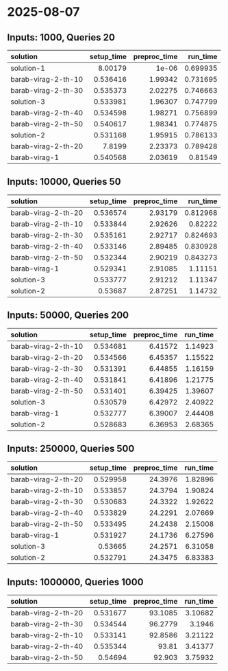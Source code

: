 # 2025-08-07

## Inputs: 1000, Queries 20

| solution            |   setup_time |   preproc_time |   run_time |
|:--------------------|-------------:|---------------:|-----------:|
| solution-1          |     8.00179  |        1e-06   |   0.699935 |
| barab-virag-2-th-10 |     0.536416 |        1.99342 |   0.731695 |
| barab-virag-2-th-30 |     0.535373 |        2.02275 |   0.746663 |
| solution-3          |     0.533981 |        1.96307 |   0.747799 |
| barab-virag-2-th-40 |     0.534598 |        1.98271 |   0.756899 |
| barab-virag-2-th-50 |     0.540617 |        1.98341 |   0.774875 |
| solution-2          |     0.531168 |        1.95915 |   0.786133 |
| barab-virag-2-th-20 |     7.8199   |        2.23373 |   0.789428 |
| barab-virag-1       |     0.540568 |        2.03619 |   0.81549  |

## Inputs: 10000, Queries 50

| solution            |   setup_time |   preproc_time |   run_time |
|:--------------------|-------------:|---------------:|-----------:|
| barab-virag-2-th-20 |     0.536574 |        2.93179 |   0.812968 |
| barab-virag-2-th-10 |     0.533844 |        2.92626 |   0.82222  |
| barab-virag-2-th-30 |     0.535161 |        2.92717 |   0.824693 |
| barab-virag-2-th-40 |     0.533146 |        2.89485 |   0.830928 |
| barab-virag-2-th-50 |     0.532344 |        2.90219 |   0.843273 |
| barab-virag-1       |     0.529341 |        2.91085 |   1.11151  |
| solution-3          |     0.533777 |        2.91212 |   1.11347  |
| solution-2          |     0.53687  |        2.87251 |   1.14732  |

## Inputs: 50000, Queries 200

| solution            |   setup_time |   preproc_time |   run_time |
|:--------------------|-------------:|---------------:|-----------:|
| barab-virag-2-th-10 |     0.534681 |        6.41572 |    1.14923 |
| barab-virag-2-th-20 |     0.534566 |        6.45357 |    1.15522 |
| barab-virag-2-th-30 |     0.531391 |        6.44855 |    1.16159 |
| barab-virag-2-th-40 |     0.531841 |        6.41896 |    1.21775 |
| barab-virag-2-th-50 |     0.531401 |        6.39425 |    1.39607 |
| solution-3          |     0.530579 |        6.42972 |    2.40922 |
| barab-virag-1       |     0.532777 |        6.39007 |    2.44408 |
| solution-2          |     0.528683 |        6.36953 |    2.68365 |

## Inputs: 250000, Queries 500

| solution            |   setup_time |   preproc_time |   run_time |
|:--------------------|-------------:|---------------:|-----------:|
| barab-virag-2-th-20 |     0.529958 |        24.3976 |    1.82896 |
| barab-virag-2-th-10 |     0.533857 |        24.3794 |    1.90824 |
| barab-virag-2-th-30 |     0.530683 |        24.3322 |    1.92622 |
| barab-virag-2-th-40 |     0.533829 |        24.2291 |    2.07669 |
| barab-virag-2-th-50 |     0.533495 |        24.2438 |    2.15008 |
| barab-virag-1       |     0.531927 |        24.1736 |    6.27596 |
| solution-3          |     0.53665  |        24.2571 |    6.31058 |
| solution-2          |     0.532791 |        24.3475 |    6.83383 |

## Inputs: 1000000, Queries 1000

| solution            |   setup_time |   preproc_time |   run_time |
|:--------------------|-------------:|---------------:|-----------:|
| barab-virag-2-th-20 |     0.531677 |        93.1085 |    3.10682 |
| barab-virag-2-th-30 |     0.534544 |        96.2779 |    3.1946  |
| barab-virag-2-th-10 |     0.533141 |        92.8586 |    3.21122 |
| barab-virag-2-th-40 |     0.535344 |        93.81   |    3.41377 |
| barab-virag-2-th-50 |     0.54694  |        92.903  |    3.75932 |